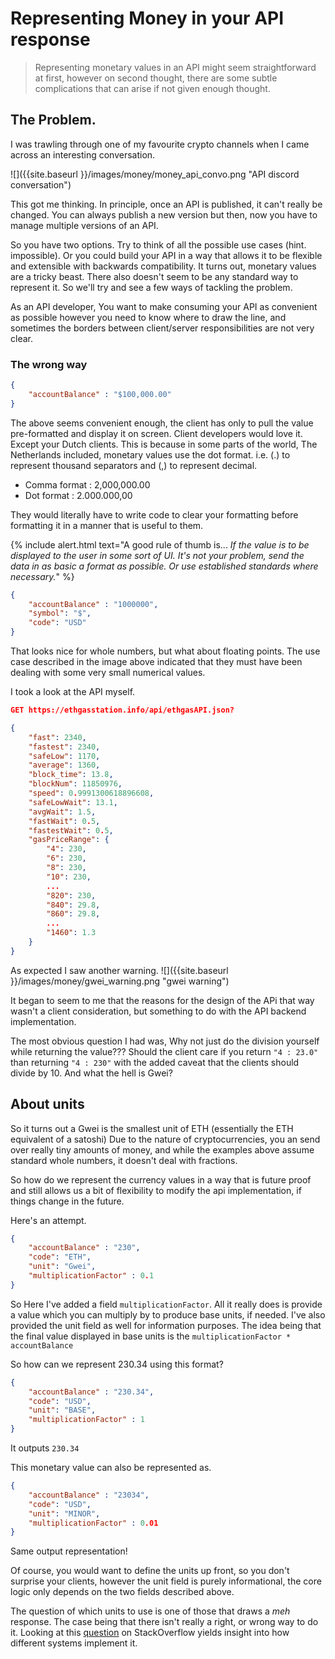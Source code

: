 
# Representing Money in your API response
> Representing monetary values in an API might seem straightforward at first,
> however on second thought, there are some subtle complications that can
 > arise if not given enough thought.

## The Problem.
I was trawling through one of my favourite crypto channels when I
came across an interesting conversation.

![]({{site.baseurl }}/images/money/money_api_convo.png "API discord conversation")

This got me thinking. In principle, once an API is published,
it can't really be changed. You can always publish a new version
but then, now you have to manage multiple versions of an API.

So you have two options. Try to think of all the possible use cases
(hint. impossible).
Or you could build your API in a way that allows it to be flexible
and extensible with backwards compatibility. It turns out, monetary values are a
tricky beast. There also doesn't seem to be any standard way to
represent it. So we'll try and see a few ways of tackling the problem.

As an API developer, You want to make consuming your API as convenient
as possible however you need to know where to draw the line, and sometimes
the borders between client/server responsibilities are not very clear.

### The wrong way

```json
{
    "accountBalance" : "$100,000.00"
}
```

The above seems convenient enough, the client has only to pull the value
pre-formatted and display it on screen. Client developers would love it.
Except your Dutch clients. This is because in some parts of the world,
The Netherlands included, monetary values use the dot format. i.e. (.) to
represent thousand separators and (,) to represent decimal.

- Comma format : 2,000,000.00
- Dot format : 2.000.000,00

They would literally have to write code to clear your formatting before
formatting it in a manner that is useful to them.

{% include alert.html text="A good rule of thumb is... _If the value is to be displayed to the
 user in some sort of UI. It's not your problem, send the data in as basic a format as
 possible. Or use established standards where necessary._" %}

```json
{
    "accountBalance" : "1000000",
    "symbol": "$",
    "code": "USD"
}
```

That looks nice for whole numbers, but what about floating points.
The use case described in the image above indicated that they must have been
dealing with some very small numerical values.

I took a look at the API myself.

```json
GET https://ethgasstation.info/api/ethgasAPI.json?

{
    "fast": 2340,
    "fastest": 2340,
    "safeLow": 1170,
    "average": 1360,
    "block_time": 13.8,
    "blockNum": 11850976,
    "speed": 0.9991300618896608,
    "safeLowWait": 13.1,
    "avgWait": 1.5,
    "fastWait": 0.5,
    "fastestWait": 0.5,
    "gasPriceRange": {
        "4": 230,
        "6": 230,
        "8": 230,
        "10": 230,
        ...
        "820": 230,
        "840": 29.8,
        "860": 29.8,
        ...
        "1460": 1.3
    }
}
```

As expected I saw another warning.
![]({{site.baseurl }}/images/money/gwei_warning.png "gwei warning")

It began to seem to me that the reasons for the design of the APi that way
wasn't a client consideration, but something to do with the API backend implementation.

The most obvious question I had was, Why not just do the division yourself while returning
the value???
Should the client care if you return `"4 : 23.0"` than returning `"4 : 230"` with the added
 caveat that the clients should divide by 10. And what the hell is Gwei?

## About units
So it turns out a Gwei is the smallest unit of ETH (essentially the ETH equivalent of a satoshi)
Due to the nature of cryptocurrencies, you an send over really tiny amounts of money,
and while the examples above assume standard whole numbers, it doesn't deal with fractions.

So how do we represent the currency values in a way that is future proof and still allows us
a bit of flexibility to modify the api implementation, if things change in the future.

Here's an attempt.
```json
{
    "accountBalance" : "230",
    "code": "ETH",
    "unit": "Gwei",
    "multiplicationFactor" : 0.1
}
```

So Here I've added a field `multiplicationFactor`. All it really does is provide a value
which you can multiply by to produce base units, if needed. I've also provided the
unit field as well for information purposes. The idea being that the final value displayed
in base units is the `multiplicationFactor * accountBalance`

So how can we represent 230.34 using this format?

```json
{
    "accountBalance" : "230.34",
    "code": "USD",
    "unit": "BASE",
    "multiplicationFactor" : 1
}
```
It outputs `230.34`

This monetary value can also be represented as.
```json
{
    "accountBalance" : "23034",
    "code": "USD",
    "unit": "MINOR",
    "multiplicationFactor" : 0.01
}
```
Same output representation! 

Of course, you would want to define the units up front, so you don't
surprise your clients, however the unit field is purely informational, the core logic only
depends on the two fields described above.

The question of which units to use is one of those that draws a *meh* response. The case being that there isn't really a right, 
or wrong way to do it. Looking at this [question](https://stackoverflow.com/questions/29341337/how-to-define-money-amounts-in-an-api) 
on StackOverflow yields insight into how different systems implement it.